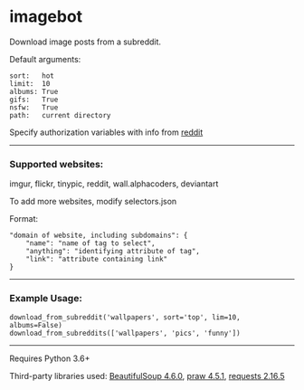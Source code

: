 # imagebot
Download image posts from a subreddit.

Default arguments:

	sort:   hot
	limit:  10
	albums: True
	gifs:   True
	nsfw:   True
	path:   current directory


Specify authorization variables with info from [reddit](https://www.reddit.com/prefs/apps/)
___

### Supported websites:

imgur, flickr, tinypic, reddit, wall.alphacoders, deviantart

To add more websites, modify selectors.json

Format:
```
"domain of website, including subdomains": {
	"name": "name of tag to select",
	"anything": "identifying attribute of tag",
	"link": "attribute containing link"
}
```
___

### Example Usage:
```
download_from_subreddit('wallpapers', sort='top', lim=10, albums=False)
download_from_subreddits(['wallpapers', 'pics', 'funny'])
```
___

Requires Python 3.6+

Third-party libraries used: [BeautifulSoup 4.6.0](https://pypi.python.org/pypi/beautifulsoup4), [praw 4.5.1](https://pypi.python.org/pypi/praw), [requests 2.16.5](https://pypi.python.org/pypi/requests)
